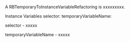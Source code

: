 A RBTemporaryToInstanceVariableRefactoring is xxxxxxxxx.Instance Variables	selector:		<Object>	temporaryVariableName:		<Object>selector	- xxxxxtemporaryVariableName	- xxxxx